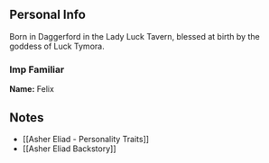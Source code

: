 

## Personal Info
Born in Daggerford in the Lady Luck Tavern, blessed at birth by the goddess of Luck Tymora. 


### Imp Familiar
**Name:** Felix


## Notes
 - [[Asher Eliad - Personality Traits]]
 - [[Asher Eliad Backstory]]